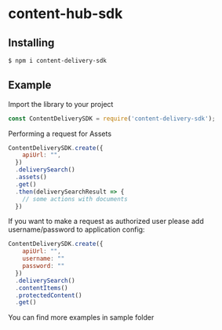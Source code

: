 # content-hub-sdk

## Installing

```bash
$ npm i content-delivery-sdk
```

## Example

Import the library to your project
```js
const ContentDeliverySDK = require('content-delivery-sdk');
```

Performing a request for Assets

```js
ContentDeliverySDK.create({
    apiUrl: "",
  })
  .deliverySearch()
  .assets()
  .get()
  .then(deliverySearchResult => {
    // some actions with documents
  })
```

If you want to make a request as authorized user please add username/password to application config:

```js
ContentDeliverySDK.create({
    apiUrl: "",
    username: ""
    password: ""
  })
  .deliverySearch()
  .contentItems()
  .protectedContent()
  .get()
```

You can find more examples in sample folder
